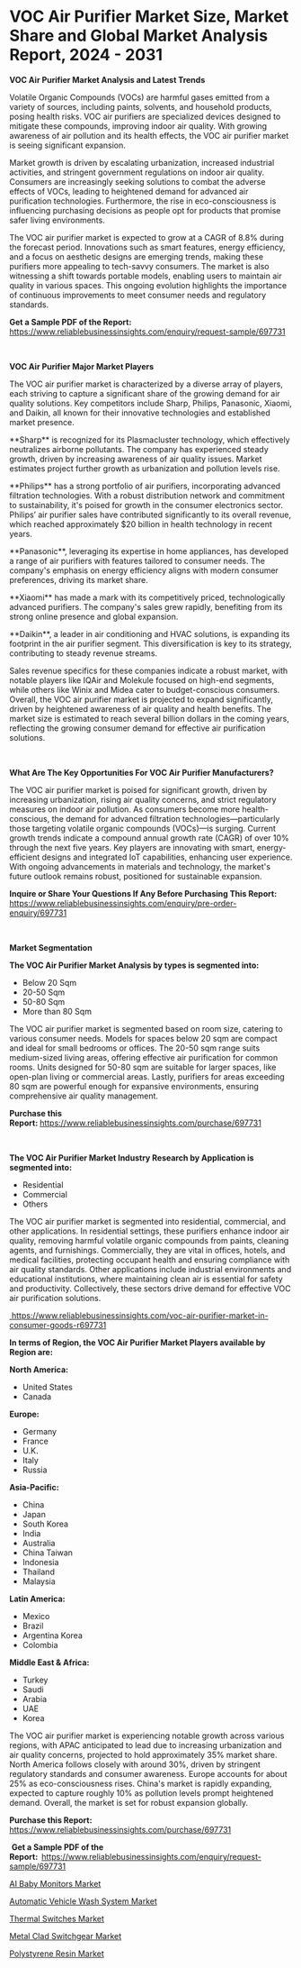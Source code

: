 <p><h1>VOC Air Purifier Market Size, Market Share and Global Market Analysis Report, 2024 - 2031</h1></p><p><strong>VOC Air Purifier Market Analysis and Latest Trends</strong></p>
<p><p>Volatile Organic Compounds (VOCs) are harmful gases emitted from a variety of sources, including paints, solvents, and household products, posing health risks. VOC air purifiers are specialized devices designed to mitigate these compounds, improving indoor air quality. With growing awareness of air pollution and its health effects, the VOC air purifier market is seeing significant expansion.</p><p>Market growth is driven by escalating urbanization, increased industrial activities, and stringent government regulations on indoor air quality. Consumers are increasingly seeking solutions to combat the adverse effects of VOCs, leading to heightened demand for advanced air purification technologies. Furthermore, the rise in eco-consciousness is influencing purchasing decisions as people opt for products that promise safer living environments.</p><p>The VOC air purifier market is expected to grow at a CAGR of 8.8% during the forecast period. Innovations such as smart features, energy efficiency, and a focus on aesthetic designs are emerging trends, making these purifiers more appealing to tech-savvy consumers. The market is also witnessing a shift towards portable models, enabling users to maintain air quality in various spaces. This ongoing evolution highlights the importance of continuous improvements to meet consumer needs and regulatory standards.</p></p>
<p><strong>Get a Sample PDF of the Report:&nbsp;</strong> <a href="https://www.reliablebusinessinsights.com/enquiry/request-sample/697731?utm_campaign=1405&utm_medium=2&utm_source=Github&utm_content=ia&utm_term=29092024&utm_id=voc-air-purifier">https://www.reliablebusinessinsights.com/enquiry/request-sample/697731</a></p>
<p>&nbsp;</p>
<p><strong>VOC Air Purifier Major Market Players</strong></p>
<p><p>The VOC air purifier market is characterized by a diverse array of players, each striving to capture a significant share of the growing demand for air quality solutions. Key competitors include Sharp, Philips, Panasonic, Xiaomi, and Daikin, all known for their innovative technologies and established market presence.</p><p>**Sharp** is recognized for its Plasmacluster technology, which effectively neutralizes airborne pollutants. The company has experienced steady growth, driven by increasing awareness of air quality issues. Market estimates project further growth as urbanization and pollution levels rise.</p><p>**Philips** has a strong portfolio of air purifiers, incorporating advanced filtration technologies. With a robust distribution network and commitment to sustainability, it's poised for growth in the consumer electronics sector. Philips’ air purifier sales have contributed significantly to its overall revenue, which reached approximately $20 billion in health technology in recent years.</p><p>**Panasonic**, leveraging its expertise in home appliances, has developed a range of air purifiers with features tailored to consumer needs. The company's emphasis on energy efficiency aligns with modern consumer preferences, driving its market share.</p><p>**Xiaomi** has made a mark with its competitively priced, technologically advanced purifiers. The company's sales grew rapidly, benefiting from its strong online presence and global expansion.</p><p>**Daikin**, a leader in air conditioning and HVAC solutions, is expanding its footprint in the air purifier segment. This diversification is key to its strategy, contributing to steady revenue streams.</p><p>Sales revenue specifics for these companies indicate a robust market, with notable players like IQAir and Molekule focused on high-end segments, while others like Winix and Midea cater to budget-conscious consumers. Overall, the VOC air purifier market is projected to expand significantly, driven by heightened awareness of air quality and health benefits. The market size is estimated to reach several billion dollars in the coming years, reflecting the growing consumer demand for effective air purification solutions.</p></p>
<p>&nbsp;</p>
<p><strong>What Are The Key Opportunities For VOC Air Purifier Manufacturers?</strong></p>
<p><p>The VOC air purifier market is poised for significant growth, driven by increasing urbanization, rising air quality concerns, and strict regulatory measures on indoor air pollution. As consumers become more health-conscious, the demand for advanced filtration technologies—particularly those targeting volatile organic compounds (VOCs)—is surging. Current growth trends indicate a compound annual growth rate (CAGR) of over 10% through the next five years. Key players are innovating with smart, energy-efficient designs and integrated IoT capabilities, enhancing user experience. With ongoing advancements in materials and technology, the market's future outlook remains robust, positioned for sustainable expansion.</p></p>
<p><strong>Inquire or Share Your Questions If Any Before Purchasing This Report:</strong> <a href="https://www.reliablebusinessinsights.com/enquiry/pre-order-enquiry/697731?utm_campaign=1405&utm_medium=2&utm_source=Github&utm_content=ia&utm_term=29092024&utm_id=voc-air-purifier">https://www.reliablebusinessinsights.com/enquiry/pre-order-enquiry/697731</a></p>
<p>&nbsp;</p>
<p><strong>Market Segmentation</strong></p>
<p><strong>The VOC Air Purifier Market Analysis by types is segmented into:</strong></p>
<p><ul><li>Below 20 Sqm</li><li>20-50 Sqm</li><li>50-80 Sqm</li><li>More than 80 Sqm</li></ul></p>
<p><p>The VOC air purifier market is segmented based on room size, catering to various consumer needs. Models for spaces below 20 sqm are compact and ideal for small bedrooms or offices. The 20-50 sqm range suits medium-sized living areas, offering effective air purification for common rooms. Units designed for 50-80 sqm are suitable for larger spaces, like open-plan living or commercial areas. Lastly, purifiers for areas exceeding 80 sqm are powerful enough for expansive environments, ensuring comprehensive air quality management.</p></p>
<p><strong>Purchase this Report:&nbsp;</strong><a href="https://www.reliablebusinessinsights.com/purchase/697731?utm_campaign=1405&utm_medium=2&utm_source=Github&utm_content=ia&utm_term=29092024&utm_id=voc-air-purifier">https://www.reliablebusinessinsights.com/purchase/697731</a></p>
<p>&nbsp;</p>
<p><strong>The VOC Air Purifier Market Industry Research by Application is segmented into:</strong></p>
<p><ul><li>Residential</li><li>Commercial</li><li>Others</li></ul></p>
<p><p>The VOC air purifier market is segmented into residential, commercial, and other applications. In residential settings, these purifiers enhance indoor air quality, removing harmful volatile organic compounds from paints, cleaning agents, and furnishings. Commercially, they are vital in offices, hotels, and medical facilities, protecting occupant health and ensuring compliance with air quality standards. Other applications include industrial environments and educational institutions, where maintaining clean air is essential for safety and productivity. Collectively, these sectors drive demand for effective VOC air purification solutions.</p></p>
<p><a href="https://www.reliablebusinessinsights.com/voc-air-purifier-market-in-consumer-goods-r697731?utm_campaign=1405&utm_medium=2&utm_source=Github&utm_content=ia&utm_term=29092024&utm_id=voc-air-purifier">&nbsp;https://www.reliablebusinessinsights.com/voc-air-purifier-market-in-consumer-goods-r697731</a></p>
<p><strong>In terms of Region, the VOC Air Purifier Market Players available by Region are:</strong></p>
<p>
    <p> <strong> North America: </strong>
        <ul>
            <li>United States</li>
            <li>Canada</li>
        </ul>
        </p> 
    <p> <strong> Europe: </strong>
        <ul>
            <li>Germany</li>
            <li>France</li>
            <li>U.K.</li>
            <li>Italy</li>
            <li>Russia</li>
        </ul>
        </p> 
    <p> <strong> Asia-Pacific: </strong>
        <ul>
            <li>China</li>
            <li>Japan</li>
            <li>South Korea</li>
            <li>India</li>
            <li>Australia</li>
            <li>China Taiwan</li>
            <li>Indonesia</li>
            <li>Thailand</li>
            <li>Malaysia</li>
        </ul>
        </p> 
    <p> <strong> Latin America: </strong>
        <ul>
            <li>Mexico</li>
            <li>Brazil</li>
            <li>Argentina Korea</li>
            <li>Colombia</li>
        </ul>
        </p> 
    <p> <strong> Middle East & Africa: </strong>
        <ul>
            <li>Turkey</li>
            <li>Saudi</li>
            <li>Arabia</li>
            <li>UAE</li>
            <li>Korea</li>
        </ul>
    </p>
    </p>
<p><p>The VOC air purifier market is experiencing notable growth across various regions, with APAC anticipated to lead due to increasing urbanization and air quality concerns, projected to hold approximately 35% market share. North America follows closely with around 30%, driven by stringent regulatory standards and consumer awareness. Europe accounts for about 25% as eco-consciousness rises. China's market is rapidly expanding, expected to capture roughly 10% as pollution levels prompt heightened demand. Overall, the market is set for robust expansion globally.</p></p>
<p><strong>Purchase this Report: </strong><a href="https://www.reliablebusinessinsights.com/purchase/697731?utm_campaign=1405&utm_medium=2&utm_source=Github&utm_content=ia&utm_term=29092024&utm_id=voc-air-purifier">https://www.reliablebusinessinsights.com/purchase/697731</a></p>
<p>&nbsp;<strong>Get a Sample PDF of the Report:&nbsp;&nbsp;</strong><a href="https://www.reliablebusinessinsights.com/enquiry/request-sample/697731?utm_campaign=1405&utm_medium=2&utm_source=Github&utm_content=ia&utm_term=29092024&utm_id=voc-air-purifier">https://www.reliablebusinessinsights.com/enquiry/request-sample/697731</a></p>
<p><strong></strong></p>
<p><p><a href="https://issuu.com/reportprime-2/docs/ai-baby-monitors-market-size-2030.p_554228762c19a1?utm_campaign=1405&utm_medium=2&utm_source=Github&utm_content=ia&utm_term=29092024&utm_id=voc-air-purifier">AI Baby Monitors Market</a></p><p><a href="https://issuu.com/reportprime-2/docs/automatic-vehicle-wash-system-marke_25b39f24d1d812?utm_campaign=1405&utm_medium=2&utm_source=Github&utm_content=ia&utm_term=29092024&utm_id=voc-air-purifier">Automatic Vehicle Wash System Market</a></p><p><a href="https://www.linkedin.com/pulse/market-leaders-laggards-global-thermal-switches-trends-forecast-jcejf?utm_campaign=1405&utm_medium=2&utm_source=Github&utm_content=ia&utm_term=29092024&utm_id=voc-air-purifier">Thermal Switches Market</a></p><p><a href="https://www.linkedin.com/pulse/what-innovations-shaping-metal-clad-switchgear-market-application-tgjac?utm_campaign=1405&utm_medium=2&utm_source=Github&utm_content=ia&utm_term=29092024&utm_id=voc-air-purifier">Metal Clad Switchgear Market</a></p><p><a href="https://www.linkedin.com/pulse/global-polystyrene-resin-market-opportunities-forecast-srzfc?utm_campaign=1405&utm_medium=2&utm_source=Github&utm_content=ia&utm_term=29092024&utm_id=voc-air-purifier">Polystyrene Resin Market</a></p></p>